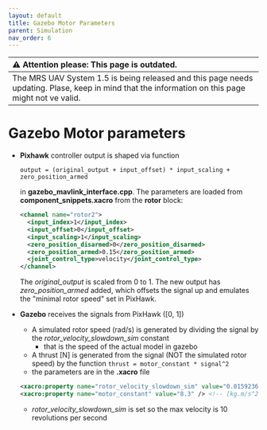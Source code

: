 ```yaml
---
layout: default
title: Gazebo Motor Parameters
parent: Simulation
nav_order: 6
---
```


| :warning: **Attention please: This page is outdated.**                                                                                           |
| :---                                                                                                                                             |
| The MRS UAV System 1.5 is being released and this page needs updating. Plase, keep in mind that the information on this page might not ve valid. |

# Gazebo Motor parameters

* **Pixhawk** controller output is shaped via function

    `output = (original_output + input_offset) * input_scaling + zero_position_armed`
  
  in **gazebo_mavlink_interface.cpp**. The parameters are loaded from **component_snippets.xacro** from the **rotor** block:
  
  ```xml
  <channel name="rotor2">
    <input_index>1</input_index>
    <input_offset>0</input_offset>
    <input_scaling>1</input_scaling>
    <zero_position_disarmed>0</zero_position_disarmed>
    <zero_position_armed>0.15</zero_position_armed>
    <joint_control_type>velocity</joint_control_type>
  </channel>
  ```
  
  The *original_output* is scaled from 0 to 1.
  The new output has *zero_position_armed* added, which offsets the signal up and emulates the "minimal rotor speed" set in PixHawk.
  
* **Gazebo** receives the signals from PixHawk ([0, 1])
  * A simulated rotor speed (rad/s) is generated by dividing the signal by the *rotor_velocity_slowdown_sim* constant
    * that is the speed of the actual model in gazebo 
  * A thrust [N] is generated from the signal (NOT the simulated rotor speed) by the function
    `thrust = motor_constant * signal^2`
  * the parameters are in the **.xacro** file 

  ```xml
  <xacro:property name="rotor_velocity_slowdown_sim" value="0.0159236" />
  <xacro:property name="motor_constant" value="8.3" /> <!-- [kg.m/s^2] -->
  ```
  
  * *rotor_velocity_slowdown_sim* is set so the max velocity is 10 revolutions per second
